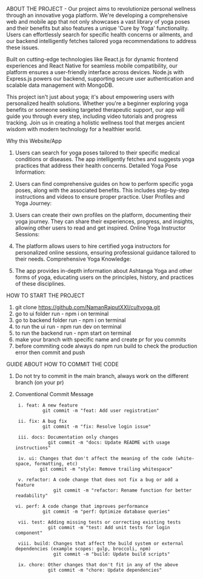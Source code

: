 ABOUT THE PROJECT - Our project aims to revolutionize personal wellness through an innovative yoga platform. We're developing a comprehensive web and mobile app that not only showcases a vast library of yoga poses and their benefits but also features a unique 'Cure by Yoga' functionality. Users can effortlessly search for specific health concerns or ailments, and our backend intelligently fetches tailored yoga recommendations to address these issues.

Built on cutting-edge technologies like React.js for dynamic frontend experiences and React Native for seamless mobile compatibility, our platform ensures a user-friendly interface across devices. Node.js with Express.js powers our backend, supporting secure user authentication and scalable data management with MongoDB.

This project isn't just about yoga; it's about empowering users with personalized health solutions. Whether you're a beginner exploring yoga benefits or someone seeking targeted therapeutic support, our app will guide you through every step, including video tutorials and progress tracking. Join us in creating a holistic wellness tool that merges ancient wisdom with modern technology for a healthier world.

Why this Website/App

1. Users can search for yoga poses tailored to their specific medical conditions or diseases. The app intelligently fetches and suggests yoga practices that address their health concerns.
Detailed Yoga Pose Information:

2. Users can find comprehensive guides on how to perform specific yoga poses, along with the associated benefits. This includes step-by-step instructions and videos to ensure proper practice.
User Profiles and Yoga Journey:

3. Users can create their own profiles on the platform, documenting their yoga journey. They can share their experiences, progress, and insights, allowing other users to read and get inspired.
Online Yoga Instructor Sessions:

4. The platform allows users to hire certified yoga instructors for personalized online sessions, ensuring professional guidance tailored to their needs.
Comprehensive Yoga Knowledge:

5. The app provides in-depth information about Ashtanga Yoga and other forms of yoga, educating users on the principles, history, and practices of these disciplines.

HOW TO START THE PROJECT

1. git clone https://github.com/NamanRajputXXI/cultyoga.git
2. go to ui folder run - npm i on terminal
3. go to backend folder run - npm i on terminal
4. to run the ui run - npm run dev on terminal
5. to run the backend run - npm start on terminal
6. make your branch with specific name and create pr for you commits
7. before commiting code always do npm run build to check the production error then commit and push

GUIDE ABOUT HOW TO COMMIT THE CODE

1.  Do not try to commit in the main branch, always work on the different branch (on your pr)
2.  Conventional Commit Message

         i. feat: A new feature
                  git commit -m "feat: Add user registration"

         ii. fix: A bug fix
                  git commit -m "fix: Resolve login issue"

         iii. docs: Documentation only changes
                    git commit -m "docs: Update README with usage instructions"

         iv. ui: Changes that don't affect the meaning of the code (white-space, formatting, etc)
                 git commit -m "style: Remove trailing whitespace"

         v. refactor: A code change that does not fix a bug or add a feature
                      git commit -m "refactor: Rename function for better readability"

        vi. perf: A code change that improves performance
                  git commit -m "perf: Optimize database queries"

         vii. test: Adding missing tests or correcting existing tests
                    git commit -m "test: Add unit tests for login component"

         viii. build: Changes that affect the build system or external dependencies (example scopes: gulp, broccoli, npm)
                      git commit -m "build: Update build scripts"

         ix. chore: Other changes that don't fit in any of the above
                    git commit -m "chore: Update dependencies"
